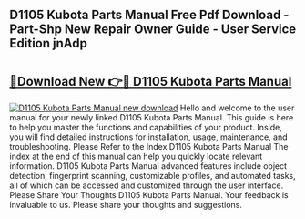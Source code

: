 ## D1105 Kubota Parts Manual Free Pdf Download - Part-Shp New Repair Owner Guide - User Service Edition jnAdp

# <h2><a href="http://bc87704.oget.top/?id=D1105+Kubota+Parts+Manual">🔗Download New 👉🔴 D1105 Kubota Parts Manual</a></h2>

[![D1105 Kubota Parts Manual new download](https://i.imgur.com/5g1atiW.png)](http://bc87704.oget.top/?id=D1105+Kubota+Parts+Manual)
Hello and welcome to the user manual for your newly linked D1105 Kubota Parts Manual. This guide is here to help you master the functions and capabilities of your product. Inside, you will find detailed instructions for installation, usage, maintenance, and troubleshooting. Please Refer to the Index D1105 Kubota Parts Manual The index at the end of this manual can help you quickly locate relevant information. D1105 Kubota Parts Manual advanced features include object detection, fingerprint scanning, customizable profiles, and automated tasks, all of which can be accessed and customized through the user interface. Please Share Your Thoughts D1105 Kubota Parts Manual. Your feedback is invaluable to us. Please share your thoughts and suggestions.
